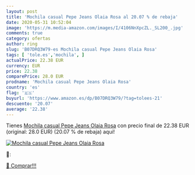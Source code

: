 ```yaml
---
layout: post
title: 'Mochila casual Pepe Jeans Olaia Rosa al 20.07 % de rebaja'
date: 2020-05-31 10:52:04
image: 'https://m.media-amazon.com/images/I/4106NnXpcZL._SL200_.jpg'
comments: true
category: ofertas
author: ring
slug: 'B07DRQ3W79-es Mochila casual Pepe Jeans Olaia Rosa'
tags: [ 'tole.es','mochila', ]
actualPrice: 22.38 EUR
currency: EUR
price: 22.38
comparePrice: 28.0 EUR
prodname: 'Mochila casual Pepe Jeans Olaia Rosa'
country: 'es'
flag: '🇪🇸'
buyurl: 'https://www.amazon.es/dp/B07DRQ3W79/?tag=tolees-21'
descuento: '20.07'
average: '22.38'
---
```


Tienes [Mochila casual Pepe Jeans Olaia Rosa](https://www.amazon.es/dp/B07DRQ3W79/?tag=tolees-21) con precio final de  22.38 EUR (original: 28.0 EUR) (20.07 %  de rebaja) aqui!

[![Mochila casual Pepe Jeans Olaia Rosa](https://m.media-amazon.com/images/I/4106NnXpcZL._SL200_.jpg)](https://www.amazon.es/dp/B07DRQ3W79/?tag=tolees-21)

🔎:


[🛒 Comprar!!!](https://www.amazon.es/dp/B07DRQ3W79/?tag=tolees-21)
